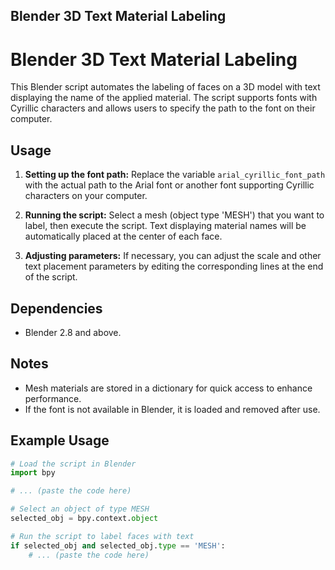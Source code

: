 ## Blender 3D Text Material Labeling
# Blender 3D Text Material Labeling

This Blender script automates the labeling of faces on a 3D model with text displaying the name of the applied material. The script supports fonts with Cyrillic characters and allows users to specify the path to the font on their computer.

## Usage

1. **Setting up the font path:**
   Replace the variable `arial_cyrillic_font_path` with the actual path to the Arial font or another font supporting Cyrillic characters on your computer.

2. **Running the script:**
   Select a mesh (object type 'MESH') that you want to label, then execute the script. Text displaying material names will be automatically placed at the center of each face.

3. **Adjusting parameters:**
   If necessary, you can adjust the scale and other text placement parameters by editing the corresponding lines at the end of the script.

## Dependencies

- Blender 2.8 and above.

## Notes

- Mesh materials are stored in a dictionary for quick access to enhance performance.
- If the font is not available in Blender, it is loaded and removed after use.

## Example Usage

```python
# Load the script in Blender
import bpy

# ... (paste the code here)

# Select an object of type MESH
selected_obj = bpy.context.object

# Run the script to label faces with text
if selected_obj and selected_obj.type == 'MESH':
    # ... (paste the code here)

